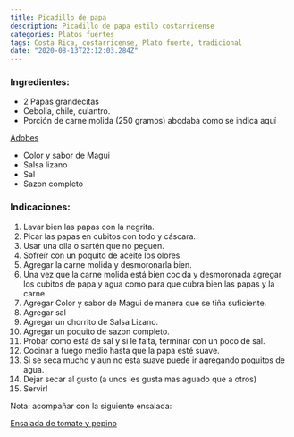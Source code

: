 ```yaml
---
title: Picadillo de papa
description: Picadillo de papa estilo costarricense
categories: Platos fuertes
tags: Costa Rica, costarricense, Plato fuerte, tradicional
date: "2020-08-13T22:12:03.284Z"
---
```


### Ingredientes:

- 2 Papas grandecitas
- Cebolla, chile, culantro.
- Porción de carne molida (250 gramos) abodaba como se indica aquí

[Adobes ](/Adobes/Adobes/)

- Color y sabor de Magui
- Salsa lizano
- Sal
- Sazon completo

### Indicaciones:

1. Lavar bien las papas con la negrita.
2. Picar las papas en cubitos con todo y cáscara.
3. Usar una olla o sartén que no peguen.
4. Sofreír con un poquito de aceite los olores.
5. Agregar la carne molida y desmoronarla bien.
6. Una vez que la carne molida está bien cocida y desmoronada agregar los cubitos de papa y agua como para que cubra bien las papas y la carne.
7. Agregar Color y sabor de Magui de manera que se tiña suficiente.
8. Agregar sal
9. Agregar un chorrito de Salsa Lizano.
10. Agregar un poquito de sazon completo.
11. Probar como está de sal y si le falta, terminar con un poco de sal.
12. Cocinar a fuego medio hasta que la papa esté suave.
13. Si se seca mucho y aun no esta suave puede ir agregando poquitos de agua.
14. Dejar secar al gusto (a unos les gusta mas aguado que a otros)
15. Servir!

Nota: acompañar con la siguiente ensalada:

[Ensalada de tomate y pepino](https://www.notion.so/Ensalada-de-tomate-y-pepino-9a0ca8e8ca1e465f9a0975f038e840c0)